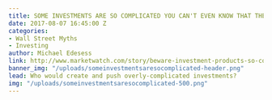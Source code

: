 ```yaml
---
title: SOME INVESTMENTS ARE SO COMPLICATED YOU CAN'T EVEN KNOW THAT THEY ARE BAD
date: 2017-08-07 16:45:00 Z
categories:
- Wall Street Myths
- Investing
author: Michael Edesess
link: http://www.marketwatch.com/story/beware-investment-products-so-complicated-its-hard-to-even-tell-if-theyre-bad-2017-08-07
banner_img: "/uploads/someinvestmentsaresocomplicated-header.png"
lead: Who would create and push overly-complicated investments?
img: "/uploads/someinvestmentsaresocomplicated-500.png"
---
```



